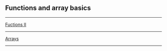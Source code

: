 ## Functions and array basics
---

[Fuctions II](http://people.scs.carleton.ca/~dehne/projects/cpp-doc/tutorial/tut2-3.html)

---

[Arrays](http://people.scs.carleton.ca/~dehne/projects/cpp-doc/tutorial/tut3-1.html)

---
